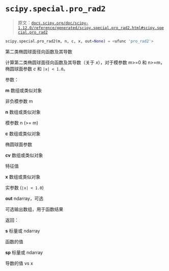 # `scipy.special.pro_rad2`

> 原文：[`docs.scipy.org/doc/scipy-1.12.0/reference/generated/scipy.special.pro_rad2.html#scipy.special.pro_rad2`](https://docs.scipy.org/doc/scipy-1.12.0/reference/generated/scipy.special.pro_rad2.html#scipy.special.pro_rad2)

```py
scipy.special.pro_rad2(m, n, c, x, out=None) = <ufunc 'pro_rad2'>
```

第二类椭圆球面径向函数及其导数

计算第二类椭圆球面径向函数及其导数（关于 *x*），对于模参数 m>=0 和 n>=m，椭圆球面参数 *c* 和 `|x| < 1.0`。

参数：

**m** 数组或类似对象

非负模参数 m

**n** 数组或类似对象

模参数 n (>= m)

**c** 数组或类似对象

椭圆球面参数

**cv** 数组或类似对象

特征值

**x** 数组或类似对象

实参数 (`|x| < 1.0`)

**out** ndarray，可选

可选输出数组，用于函数结果

返回：

**s** 标量或 ndarray

函数的值

**sp** 标量或 ndarray

导数的值 vs x
